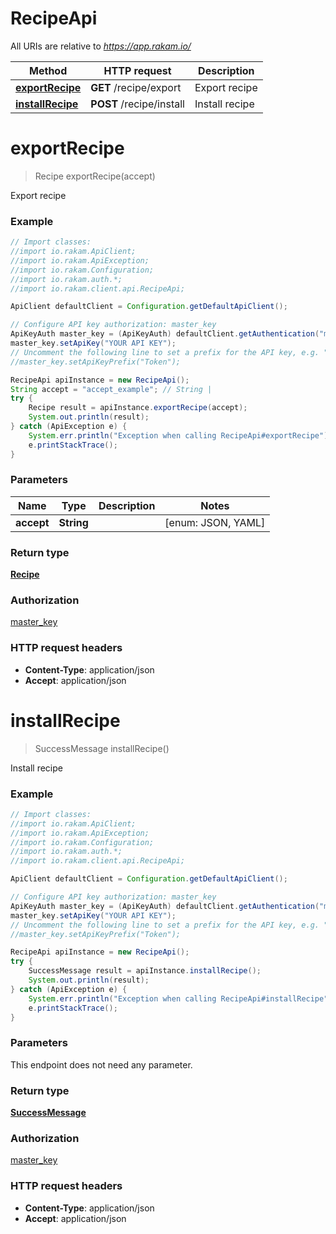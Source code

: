 # RecipeApi

All URIs are relative to *https://app.rakam.io/*

Method | HTTP request | Description
------------- | ------------- | -------------
[**exportRecipe**](RecipeApi.md#exportRecipe) | **GET** /recipe/export | Export recipe
[**installRecipe**](RecipeApi.md#installRecipe) | **POST** /recipe/install | Install recipe


<a name="exportRecipe"></a>
# **exportRecipe**
> Recipe exportRecipe(accept)

Export recipe



### Example
```java
// Import classes:
//import io.rakam.ApiClient;
//import io.rakam.ApiException;
//import io.rakam.Configuration;
//import io.rakam.auth.*;
//import io.rakam.client.api.RecipeApi;

ApiClient defaultClient = Configuration.getDefaultApiClient();

// Configure API key authorization: master_key
ApiKeyAuth master_key = (ApiKeyAuth) defaultClient.getAuthentication("master_key");
master_key.setApiKey("YOUR API KEY");
// Uncomment the following line to set a prefix for the API key, e.g. "Token" (defaults to null)
//master_key.setApiKeyPrefix("Token");

RecipeApi apiInstance = new RecipeApi();
String accept = "accept_example"; // String | 
try {
    Recipe result = apiInstance.exportRecipe(accept);
    System.out.println(result);
} catch (ApiException e) {
    System.err.println("Exception when calling RecipeApi#exportRecipe");
    e.printStackTrace();
}
```

### Parameters

Name | Type | Description  | Notes
------------- | ------------- | ------------- | -------------
 **accept** | **String**|  | [enum: JSON, YAML]

### Return type

[**Recipe**](Recipe.md)

### Authorization

[master_key](../README.md#master_key)

### HTTP request headers

 - **Content-Type**: application/json
 - **Accept**: application/json

<a name="installRecipe"></a>
# **installRecipe**
> SuccessMessage installRecipe()

Install recipe



### Example
```java
// Import classes:
//import io.rakam.ApiClient;
//import io.rakam.ApiException;
//import io.rakam.Configuration;
//import io.rakam.auth.*;
//import io.rakam.client.api.RecipeApi;

ApiClient defaultClient = Configuration.getDefaultApiClient();

// Configure API key authorization: master_key
ApiKeyAuth master_key = (ApiKeyAuth) defaultClient.getAuthentication("master_key");
master_key.setApiKey("YOUR API KEY");
// Uncomment the following line to set a prefix for the API key, e.g. "Token" (defaults to null)
//master_key.setApiKeyPrefix("Token");

RecipeApi apiInstance = new RecipeApi();
try {
    SuccessMessage result = apiInstance.installRecipe();
    System.out.println(result);
} catch (ApiException e) {
    System.err.println("Exception when calling RecipeApi#installRecipe");
    e.printStackTrace();
}
```

### Parameters
This endpoint does not need any parameter.

### Return type

[**SuccessMessage**](SuccessMessage.md)

### Authorization

[master_key](../README.md#master_key)

### HTTP request headers

 - **Content-Type**: application/json
 - **Accept**: application/json

